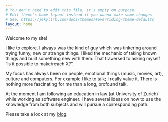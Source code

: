 ```yaml
---
# You don't need to edit this file, it's empty on purpose.
# Edit theme's home layout instead if you wanna make some changes
# See: https://jekyllrb.com/docs/themes/#overriding-theme-defaults
layout: home
---
```


Welcome to my site!

I like to explore. I always was the kind of guy which was tinkering around trying funny, new or strange things. I liked the mechanic of taking known things and built something new with them. That traversed to asking myself “is it possible to make/reach X?”.

My focus has always been on people, emotional things (music, movies, art), culture and computers. For example I like to talk; I really value it. There is nothing more fascinating for me than a long, profound talk.

At the moment I am following an education in law (at University of Zurich) while working as software engineer. I have several ideas on how to use the knowledge from both subjects and will pursue a corresponding path.

Please take a look at my [blog](/blog/).

